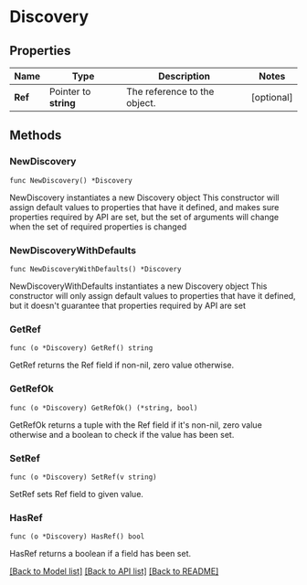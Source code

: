 # Discovery

## Properties

Name | Type | Description | Notes
------------ | ------------- | ------------- | -------------
**Ref** | Pointer to **string** | The reference to the object. | [optional] 

## Methods

### NewDiscovery

`func NewDiscovery() *Discovery`

NewDiscovery instantiates a new Discovery object
This constructor will assign default values to properties that have it defined,
and makes sure properties required by API are set, but the set of arguments
will change when the set of required properties is changed

### NewDiscoveryWithDefaults

`func NewDiscoveryWithDefaults() *Discovery`

NewDiscoveryWithDefaults instantiates a new Discovery object
This constructor will only assign default values to properties that have it defined,
but it doesn't guarantee that properties required by API are set

### GetRef

`func (o *Discovery) GetRef() string`

GetRef returns the Ref field if non-nil, zero value otherwise.

### GetRefOk

`func (o *Discovery) GetRefOk() (*string, bool)`

GetRefOk returns a tuple with the Ref field if it's non-nil, zero value otherwise
and a boolean to check if the value has been set.

### SetRef

`func (o *Discovery) SetRef(v string)`

SetRef sets Ref field to given value.

### HasRef

`func (o *Discovery) HasRef() bool`

HasRef returns a boolean if a field has been set.


[[Back to Model list]](../README.md#documentation-for-models) [[Back to API list]](../README.md#documentation-for-api-endpoints) [[Back to README]](../README.md)


